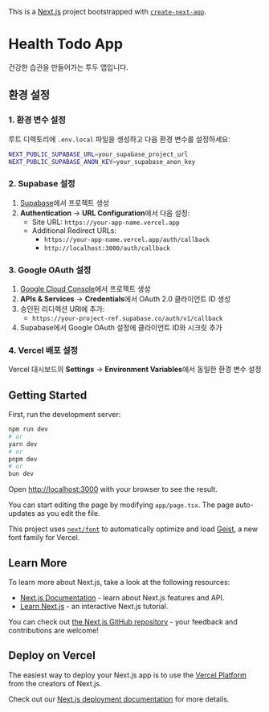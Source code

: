 This is a [Next.js](https://nextjs.org) project bootstrapped with [`create-next-app`](https://nextjs.org/docs/app/api-reference/cli/create-next-app).

# Health Todo App

건강한 습관을 만들어가는 투두 앱입니다.

## 환경 설정

### 1. 환경 변수 설정

루트 디렉토리에 `.env.local` 파일을 생성하고 다음 환경 변수를 설정하세요:

```bash
NEXT_PUBLIC_SUPABASE_URL=your_supabase_project_url
NEXT_PUBLIC_SUPABASE_ANON_KEY=your_supabase_anon_key
```

### 2. Supabase 설정

1. [Supabase](https://supabase.com)에서 프로젝트 생성
2. **Authentication** → **URL Configuration**에서 다음 설정:
   - Site URL: `https://your-app-name.vercel.app`
   - Additional Redirect URLs: 
     - `https://your-app-name.vercel.app/auth/callback`
     - `http://localhost:3000/auth/callback`

### 3. Google OAuth 설정

1. [Google Cloud Console](https://console.cloud.google.com)에서 프로젝트 생성
2. **APIs & Services** → **Credentials**에서 OAuth 2.0 클라이언트 ID 생성
3. 승인된 리디렉션 URI에 추가:
   - `https://your-project-ref.supabase.co/auth/v1/callback`
4. Supabase에서 Google OAuth 설정에 클라이언트 ID와 시크릿 추가

### 4. Vercel 배포 설정

Vercel 대시보드의 **Settings** → **Environment Variables**에서 동일한 환경 변수 설정

## Getting Started

First, run the development server:

```bash
npm run dev
# or
yarn dev
# or
pnpm dev
# or
bun dev
```

Open [http://localhost:3000](http://localhost:3000) with your browser to see the result.

You can start editing the page by modifying `app/page.tsx`. The page auto-updates as you edit the file.

This project uses [`next/font`](https://nextjs.org/docs/app/building-your-application/optimizing/fonts) to automatically optimize and load [Geist](https://vercel.com/font), a new font family for Vercel.

## Learn More

To learn more about Next.js, take a look at the following resources:

- [Next.js Documentation](https://nextjs.org/docs) - learn about Next.js features and API.
- [Learn Next.js](https://nextjs.org/learn) - an interactive Next.js tutorial.

You can check out [the Next.js GitHub repository](https://github.com/vercel/next.js) - your feedback and contributions are welcome!

## Deploy on Vercel

The easiest way to deploy your Next.js app is to use the [Vercel Platform](https://vercel.com/new?utm_medium=default-template&filter=next.js&utm_source=create-next-app&utm_campaign=create-next-app-readme) from the creators of Next.js.

Check out our [Next.js deployment documentation](https://nextjs.org/docs/app/building-your-application/deploying) for more details.
